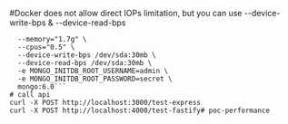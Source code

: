#Docker does not allow direct IOPs limitation, but you can use --device-write-bps & --device-read-bps 
```docker run -d \
  --memory="1.7g" \
  --cpus="0.5" \
  --device-write-bps /dev/sda:30mb \
  --device-read-bps /dev/sda:30mb \
  -e MONGO_INITDB_ROOT_USERNAME=admin \
  -e MONGO_INITDB_ROOT_PASSWORD=secret \
  mongo:6.0```
# call api
curl -X POST http://localhost:3000/test-express          
curl -X POST http://localhost:4000/test-fastify# poc-performance
